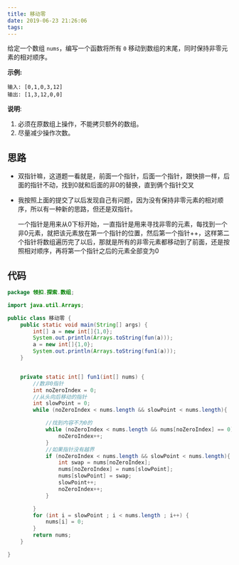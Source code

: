 ```yaml
---
title: 移动零
date: 2019-06-23 21:26:06
tags:
---
```


给定一个数组 `nums`，编写一个函数将所有 `0` 移动到数组的末尾，同时保持非零元素的相对顺序。

<!--more-->

**示例:**

```
输入: [0,1,0,3,12]
输出: [1,3,12,0,0]
```

**说明**:

1. 必须在原数组上操作，不能拷贝额外的数组。
2. 尽量减少操作次数。

## 思路

+ 双指针嘛，这道题一看就是，前面一个指针，后面一个指针，跟快排一样，后面的指针不动，找到0就和后面的非0的替换，直到俩个指针交叉

+ 我按照上面的提交了以后发现自己有问题，因为没有保持非零元素的相对顺序，所以有一种新的思路，但还是双指针。

  一个指针是用来从0下标开始，一直指针是用来寻找非零的元素，每找到一个非0元素，就把该元素放在第一个指针的位置，然后第一个指针++，这样第二个指针将数组遍历完了以后，那就是所有的非零元素都移动到了前面，还是按照相对顺序，再将第一个指针之后的元素全部变为0

## 代码

```java
package 领扣.探索.数组;

import java.util.Arrays;

public class 移动零 {
    public static void main(String[] args) {
        int[] a = new int[]{1,0};
        System.out.println(Arrays.toString(fun(a)));
        a = new int[]{1,0};
        System.out.println(Arrays.toString(fun1(a)));
    }


    private static int[] fun1(int[] nums) {
        //数非0指针
        int noZeroIndex = 0;
        //从头向后移动的指针
        int slowPoint = 0;
        while (noZeroIndex < nums.length && slowPoint < nums.length){

            //找到内容不为0的
            while (noZeroIndex < nums.length && nums[noZeroIndex] == 0){
                noZeroIndex++;
            }
            //如果指针没有越界
            if (noZeroIndex < nums.length && slowPoint < nums.length){
                int swap = nums[noZeroIndex];
                nums[noZeroIndex] = nums[slowPoint];
                nums[slowPoint] = swap;
                slowPoint++;
                noZeroIndex++;
            }

        }
        for (int i = slowPoint ; i < nums.length ; i++) {
            nums[i] = 0;
        }
        return nums;
    }

}
```

